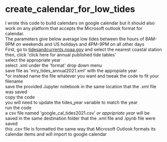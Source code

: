 # create_calendar_for_low_tides
I wrote this code to build calendars on google calendar but it should also work on any platform that accepts the Microsoft outlook format for calendar.<br>
The parameters give below average low tides between the hours of 8AM-9PM on weekends and US holidays and 4PM-9PM on all other days<br>
First, go to <a href="tidesandcurrents.noaa.gov">tidesandcurrents.noaa.gov</a> and select the nearest coastal station<br>
then, click 'click here for annual published tide tables'<br>
select the appropriate year<br>
select .xml under the 'format' drop down menu<br>
save file as 'mry_tides_annual2021.xml' with the appropiate year<br>
*or instead name the file whatever you want and tweak the code to fit your filename<br>
save the provided Jupyter notebook in the same location that the .xml file was saved<br>
copy the code<br>
you will need to update the tides_year variable to match the year<br>
run the code<br>
a csv file named 'google_cal_tides2021.csv' *or appripriate year* will be saved in the same destination folder that the .xml file and .ipynb file were saved<br>
this .csv file is formatted the same way that Microsoft Outlook formats its calendar items and will import to google calendar
